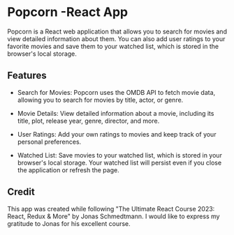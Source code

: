 # Popcorn -React App



Popcorn is a React web application that allows you to search for movies and view detailed information about them. You can also add user ratings to your favorite movies and save them to your watched list, which is stored in the browser's local storage.

## Features

- Search for Movies: Popcorn uses the OMDB API to fetch movie data, allowing you to search for movies by title, actor, or genre.

- Movie Details: View detailed information about a movie, including its title, plot, release year, genre, director, and more.

- User Ratings: Add your own ratings to movies and keep track of your personal preferences.

- Watched List: Save movies to your watched list, which is stored in your browser's local storage. Your watched list will persist even if you close the application or refresh the page.

##  Credit

This app was created while following "The Ultimate React Course 2023: React, Redux & More" by Jonas Schmedtmann. I would like to express my gratitude to Jonas for his excellent course.

